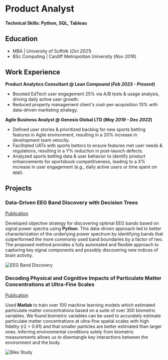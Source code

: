 # Product Analyst

#### Technical Skills: Python, SQL, Tableau

## Education
- MBA | University of Suffolk (_Oct 2021_)								       		
- BSc Computing	| Cardiff Metropolitan University (_Nov 2016_)	 			        		


## Work Experience
**Product Analytics Consultant @ Lean Compound (_Feb 2023 - Present_)**
- Boosted EdTech user engagement 25% via A/B tests & usage analysis, driving daily active user growth.
- Reduced property management client's cost-per-acquisition 10% with data-driven marketing strategy.

**Agile Business Analyst @ Genesis Global LTD (_May 2019 - Dec 2022_)**
- Defined user stories & prioritized backlog for new sports betting features in Agile environment, resulting in a 20% increase in development team velocity.
- Facilitated UATs with sports bettors to ensure features met user needs & regulations, resulting in a Y% reduction in post-launch defects.
- Analyzed sports betting data & user behavior to identify product enhancements for sportsbook competitiveness, leading to a X% increase in user engagement (e.g., daily active users or time spent on app).

## Projects
### Data-Driven EEG Band Discovery with Decision Trees
[Publication](https://www.mdpi.com/1424-8220/22/8/3048)

Developed objective strategy for discovering optimal EEG bands based on signal power spectra using **Python**. This data-driven approach led to better characterization of the underlying power spectrum by identifying bands that outperformed the more commonly used band boundaries by a factor of two. The proposed method provides a fully automated and flexible approach to capturing key signal components and possibly discovering new indices of brain activity.

![EEG Band Discovery](/assets/img/eeg_band_discovery.jpeg)

### Decoding Physical and Cognitive Impacts of Particulate Matter Concentrations at Ultra-Fine Scales
[Publication](https://www.mdpi.com/1424-8220/22/11/4240)

Used **Matlab** to train over 100 machine learning models which estimated particulate matter concentrations based on a suite of over 300 biometric variables. We found biometric variables can be used to accurately estimate particulate matter concentrations at ultra-fine spatial scales with high fidelity (r2 = 0.91) and that smaller particles are better estimated than larger ones. Inferring environmental conditions solely from biometric measurements allows us to disentangle key interactions between the environment and the body.

![Bike Study](/assets/img/bike_study.jpeg)
